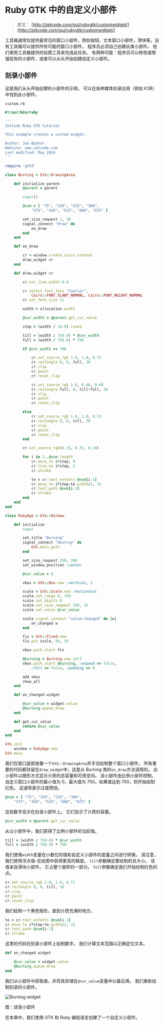 # Ruby GTK 中的自定义小部件

> 原文： [http://zetcode.com/gui/rubygtk/customwidget/](http://zetcode.com/gui/rubygtk/customwidget/)

工具箱通常仅提供最常见的窗口小部件，例如按钮，文本窗口小部件，滑块等。没有工具箱可以提供所有可能的窗口小部件。 程序员必须自己创建此类小部件。 他们使用工具箱提供的绘图工具来完成此任务。 有两种可能：程序员可以修改或增强现有的小部件，或者可以从头开始创建自定义小部件。

## 刻录小部件

这是我们从头开始创建的小部件的示例。 可以在各种媒体刻录应用（例如 K3B）中找到此小部件。

`custom.rb`

```rb
#!/usr/bin/ruby

'''
ZetCode Ruby GTK tutorial

This example creates a custom widget.

Author: Jan Bodnar
Website: www.zetcode.com
Last modified: May 2014
'''

require 'gtk3'

class Burning < Gtk::DrawingArea

    def initialize parent
        @parent = parent

        super()

        @num = [ "75", "150", "225", "300", 
            "375", "450", "525", "600", "675" ]

        set_size_request 1, 30
        signal_connect "draw" do
            on_draw
        end
    end

    def on_draw

        cr = window.create_cairo_context
        draw_widget cr
    end

    def draw_widget cr

        cr.set_line_width 0.8

        cr.select_font_face "Courier", 
            Cairo::FONT_SLANT_NORMAL, Cairo::FONT_WEIGHT_NORMAL
        cr.set_font_size 11

        width = allocation.width

        @cur_width = @parent.get_cur_value

        step = (width / 10.0).round

        till = (width / 750.0) * @cur_width
        full = (width / 750.0) * 700

        if @cur_width >= 700

            cr.set_source_rgb 1.0, 1.0, 0.72
            cr.rectangle 0, 0, full, 30
            cr.clip
            cr.paint
            cr.reset_clip

            cr.set_source_rgb 1.0, 0.68, 0.68
            cr.rectangle full, 0, till-full, 30
            cr.clip
            cr.paint
            cr.reset_clip

        else
            cr.set_source_rgb 1.0, 1.0, 0.72
            cr.rectangle 0, 0, till, 30
            cr.clip
            cr.paint
            cr.reset_clip
        end

        cr.set_source_rgb(0.35, 0.31, 0.24)

        for i in 1..@num.length
            cr.move_to i*step, 0
            cr.line_to i*step, 5
            cr.stroke

            te = cr.text_extents @num[i-1]
            cr.move_to i*step-te.width/2, 15
            cr.text_path @num[i-1]
            cr.stroke
        end         
    end
end

class RubyApp < Gtk::Window

    def initialize
        super

        set_title "Burning"
        signal_connect "destroy" do 
            Gtk.main_quit 
        end

        set_size_request 350, 200        
        set_window_position :center

        @cur_value = 0

        vbox = Gtk::Box.new :vertical, 2

        scale = Gtk::Scale.new :horizontal
        scale.set_range 0, 750
        scale.set_digits 0
        scale.set_size_request 160, 35
        scale.set_value @cur_value

        scale.signal_connect "value-changed" do |w|
            on_changed w
        end

        fix = Gtk::Fixed.new
        fix.put scale, 50, 50

        vbox.pack_start fix

        @burning = Burning.new self
        vbox.pack_start @burning, :expand => false, 
            :fill => false, :padding => 0

        add vbox
        show_all
    end    

    def on_changed widget

        @cur_value = widget.value
        @burning.queue_draw
    end

    def get_cur_value
        return @cur_value
    end
end

Gtk.init
    window = RubyApp.new
Gtk.main

```

我们在窗口底部放置一个`Gtk::DrawingArea`并手动绘制整个窗口小部件。 所有重要的代码都驻留在`draw_widget`中，这是从 Burning 类的`on_draw`方法调用的。 此小部件以图形方式显示介质的总容量和可用空间。 该小部件由比例小部件控制。 自定义窗口小部件的最小值为 0，最大值为 750。如果值达到 700，则开始绘制红色。 这通常表示过度燃烧。

```rb
@num = [ "75", "150", "225", "300", 
    "375", "450", "525", "600", "675" ]

```

这些数字显示在刻录小部件上。 它们显示了介质的容量。

```rb
@cur_width = @parent.get_cur_value

```

从父小部件中，我们获得了比例小部件的当前值。

```rb
till = (width / 750.0) * @cur_width
full = (width / 750.0) * 700

```

我们使用`width`变量在小数位的值和自定义小部件的度量之间进行转换。 请注意，我们使用浮点值-在绘图中获得更高的精度。 `till`参数确定要绘制的总大小。 该值来自滑块小部件。 它占整个面积的一部分。 `full`参数确定我们开始绘制红色的点。

```rb
cr.set_source_rgb 1.0, 1.0, 0.72
cr.rectangle 0, 0, till, 30
cr.clip
cr.paint
cr.reset_clip

```

我们绘制一个黄色矩形，直到介质充满的地方。

```rb
te = cr.text_extents @num[i-1]
cr.move_to i*step-te.width/2, 15
cr.text_path @num[i-1]
cr.stroke

```

这里的代码在刻录小部件上绘制数字。 我们计算文本范围以正确定位文本。

```rb
def on_changed widget

    @cur_value = widget.value
    @burning.queue_draw
end

```

我们从小部件中获取值，并将其存储在`@cur_value`变量中以备后用。 我们重新绘制刻录的小部件。

![Burning widget](img/98d1c8baa28dc2806aee2c2fdb46e4d2.jpg)

图：烧录小部件

在本章中，我们使用 GTK 和 Ruby 编程语言创建了一个自定义小部件。
